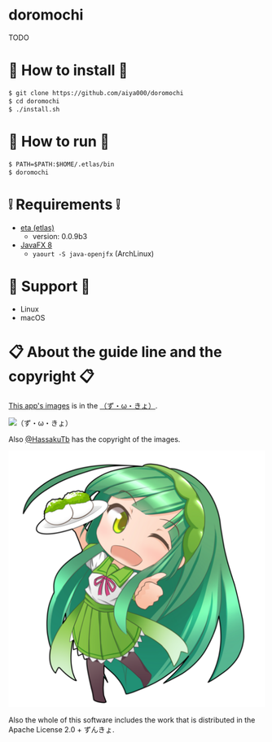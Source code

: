 # doromochi
TODO


# :gift: How to install :gift:
```console
$ git clone https://github.com/aiya000/doromochi
$ cd doromochi
$ ./install.sh
```


# :thinking: How to run :thinking:
```console
$ PATH=$PATH:$HOME/.etlas/bin
$ doromochi
```


# :grey_exclamation: Requirements :grey_exclamation:

- [eta (etlas)](http://eta-lang.org/)
    - version: 0.0.9b3
- [JavaFX 8](https://docs.oracle.com/javase/jp/8/javafx/api/toc.htm)
    - `yaourt -S java-openjfx` (ArchLinux)


# :wrench: Support :wrench:

- Linux
- macOS


# :clipboard: About the guide line and the copyright :clipboard:
[This app's images](https://github.com/aiya000/eta-doromochi/blob/master/LICENSE) is in the
[（ず・ω・きょ）](http://zunko.jp/guideline.html ).

![（ず・ω・きょ）](http://zunko.jp/sozai/FAQ/zunkyo_m.png)

Also [\@HassakuTb](https://twitter.com/HassakuTb) has the copyright of the images.

![zunko](https://github.com/aiya000/eta-doromochi/blob/master/images/work_finishes.png)

Also the whole of this software includes the work that is distributed in the Apache License 2.0 + ずんきょ.
